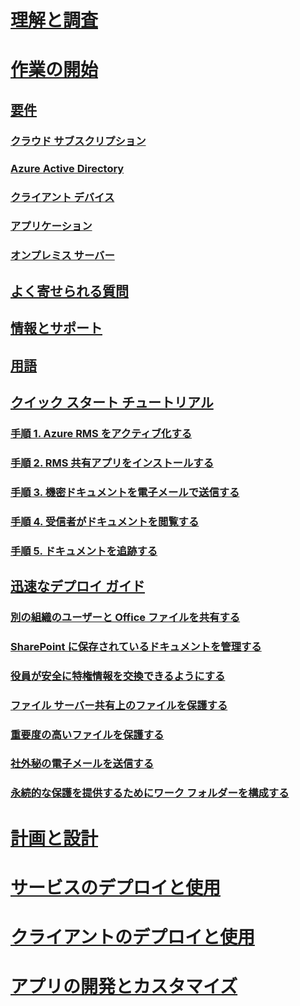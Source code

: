 # [理解と調査](/rights-management/understand-explore/azure-rights-management)
# [作業の開始](requirements-azure-rms.md)
## [要件](requirements-azure-rms.md)
### [クラウド サブスクリプション](requirements-subscriptions.md)
### [Azure Active Directory](requirements-azure-ad.md)
### [クライアント デバイス](requirements-client-devices.md)
### [アプリケーション](requirements-applications.md)
### [オンプレミス サーバー ](requirements-servers.md)
## [よく寄せられる質問](faqs.md)
## [情報とサポート](information-support.md)
## [用語](terminology.md)
## [クイック スタート チュートリアル](quick-start-tutorial.md)
### [手順 1. Azure RMS をアクティブ化する](tutorial-step1.md)
### [手順 2. RMS 共有アプリをインストールする](tutorial-step2.md)
### [手順 3. 機密ドキュメントを電子メールで送信する](tutorial-step3.md)
### [手順 4. 受信者がドキュメントを閲覧する](tutorial-step4.md)
### [手順 5. ドキュメントを追跡する](tutorial-step5.md)
## [迅速なデプロイ ガイド](rapid-deployment-guide.md)
### [別の組織のユーザーと Office ファイルを共有する](scenario-share-office-file-externally.md)
### [SharePoint に保存されているドキュメントを管理する](scenario-sharepoint.md)
### [役員が安全に特権情報を交換できるようにする](scenario-executives-email.md)
### [ファイル サーバー共有上のファイルを保護する](scenario-fci.md)
### [重要度の高いファイルを保護する](scenario-secure-most-valuable-files.md)
### [社外秘の電子メールを送信する](scenario-company-confidential-email.md)
### [永続的な保護を提供するためにワーク フォルダーを構成する](scenario-work-folders.md)
# [計画と設計](/rights-management/plan-design/deployment-roadmap)
# [サービスのデプロイと使用](/rights-management/deploy-use/activate-service)
# [クライアントのデプロイと使用](/rights-management/rms-client/use-client)
# [アプリの開発とカスタマイズ](/rights-management/develop/developers-guide)


<!--HONumber=Apr16_HO4-->


